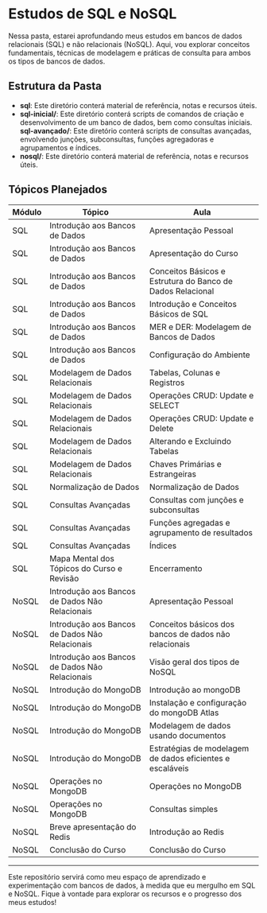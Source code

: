 # Estudos de SQL e NoSQL

Nessa pasta, estarei aprofundando meus estudos em bancos de dados relacionais (SQL) e não relacionais (NoSQL). Aqui, vou explorar conceitos fundamentais, técnicas de modelagem e práticas de consulta para ambos os tipos de bancos de dados.

## Estrutura da Pasta

- **sql**: Este diretório conterá material de referência, notas e recursos úteis.
- **sql-inicial/**: Este diretório conterá scripts de comandos de criação e desenvolvimento de um banco de dados, bem como consultas iniciais.
**sql-avançado/**: Este diretório conterá scripts de consultas avançadas, envolvendo junções, subconsultas, funções agregadoras e agrupamentos e índices.
- **nosql/**: Este diretório conterá material de referência, notas e recursos úteis.


## Tópicos Planejados

|Módulo|Tópico|Aula
|--|--|--|
|SQL|Introdução aos Bancos de Dados|Apresentação Pessoal|
|SQL|Introdução aos Bancos de Dados|Apresentação do Curso|
|SQL|Introdução aos Bancos de Dados|Conceitos Básicos e Estrutura do Banco de Dados Relacional|
|SQL|Introdução aos Bancos de Dados|Introdução e Conceitos Básicos de SQL|
|SQL|Introdução aos Bancos de Dados|MER e DER: Modelagem de Bancos de Dados|
|SQL|Introdução aos Bancos de Dados|Configuração do Ambiente|
|SQL|Modelagem de Dados Relacionais|Tabelas, Colunas e Registros|
|SQL|Modelagem de Dados Relacionais|Operações CRUD: Update e SELECT|
|SQL|Modelagem de Dados Relacionais|Operações CRUD: Update e Delete|
|SQL|Modelagem de Dados Relacionais|Alterando e Excluindo Tabelas|
|SQL|Modelagem de Dados Relacionais|Chaves Primárias e Estrangeiras|
|SQL|Normalização de Dados|Normalização de Dados|
|SQL|Consultas Avançadas|Consultas com junções e subconsultas|
|SQL|Consultas Avançadas|Funções agregadas e agrupamento de resultados|
|SQL|Consultas Avançadas|Índices|
|SQL|Mapa Mental dos Tópicos do Curso e Revisão|Encerramento|
|NoSQL|Introdução aos Bancos de Dados Não Relacionais|Apresentação Pessoal|
|NoSQL|Introdução aos Bancos de Dados Não Relacionais|Conceitos básicos dos bancos de dados não relacionais|
|NoSQL|Introdução aos Bancos de Dados Não Relacionais|Visão geral dos tipos de NoSQL|
|NoSQL|Introdução do MongoDB|Introdução ao mongoDB|
|NoSQL|Introdução do MongoDB|Instalação e configuração do mongoDB Atlas|
|NoSQL|Introdução do MongoDB|Modelagem de dados usando documentos|
|NoSQL|Introdução do MongoDB|Estratégias de modelagem de dados eficientes e escaláveis|
|NoSQL|Operações no MongoDB|Operações no MongoDB|
|NoSQL|Operações no MongoDB|Consultas simples|
|NoSQL|Breve apresentação do Redis|Introdução ao Redis|
|NoSQL|Conclusão do Curso|Conclusão do Curso|

---

Este repositório servirá como meu espaço de aprendizado e experimentação com bancos de dados, à medida que eu mergulho em SQL e NoSQL. Fique à vontade para explorar os recursos e o progresso dos meus estudos!
